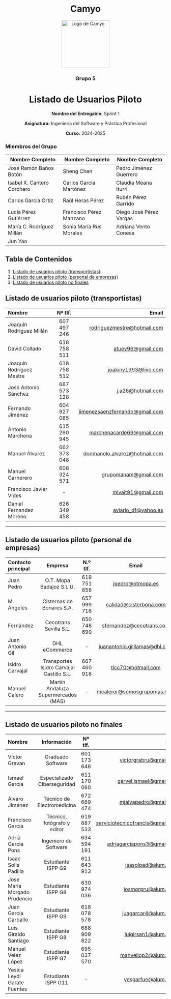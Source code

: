 <h1 align="center">
  Camyo
</h1>

<p align="center">
  <img src="https://i.imgur.com/C72nY4p.png" alt="Logo de Camyo" width="150">
</p>

<h3 align="center">
  <strong>Grupo 5</strong>
</h3>

<h1 align="center">
  <strong>Listado de Usuarios Piloto</strong>
</h1>

<p align="center">
  <strong>Nombre del Entregable:</strong> Sprint 1 
</p>
<p align="center">
  <strong>Asignatura:</strong> Ingeniería del Software y Práctica Profesional  
</p>
<p align="center">
  <strong>Curso:</strong> 2024-2025  
</p>

### Miembros del Grupo

| Nombre Completo            | Nombre Completo         | Nombre Completo         |
| -------------------------- | ----------------------- | ----------------------- |
| José Ramón Baños Botón     | Sheng Chen              | Pedro Jiménez Guerrero  |
| Isabel X. Cantero Corchero | Carlos García Martónez  | Claudia Meana Iturri    |
| Carlos García Ortiz        | Raúl Heras Pérez        | Rubén Pérez Garrido     |
| Lucía Pérez Gutiérrez      | Francisco Pérez Manzano | Diego José Pérez Vargas |
| María C. Rodríguez Millán  | Sonia María Rus Morales | Adriana Vento Conesa    |
| Jun Yao                    |                         |                         |

## Tabla de Contenidos

1. [Listado de usuarios piloto (transportistas)](#listado-de-usuarios-piloto-transportistas)
2. [Listado de usuarios piloto (personal de empresas)](#listado-de-usuarios-piloto-personal-de-empresas)
3. [Listado de usuarios piloto no finales](#listado-de-usuarios-piloto-no-finales)

## Listado de usuarios piloto (transportistas)
| Nombre                   |   Nº tlf.   |                          Email |
|:------------------------ |:-----------:| ------------------------------:|
| Joaquín Rodríguez Millán | 607 497 246 |    rodriguezmestre@hotmail.com |
| David Collado            | 618 758 511 |              atuey96@gmail.com |
| Joaquín Rodríguez Mestre | 618 758 512 |           joakiny1993@live.com |
| José Antonio Sánchez     | 667 573 128 |              j.a26@hotmail.com |
| Fernando Jiménez         | 604 927 085 | jimenezsaenzfernando@gmail.com |
| Antonio Marchena         | 615 290 945 |      marchenacarde69@gmail.com |
| Manuel Álvarez           | 662 373 048 |  donmanolo.alvarez@hotmail.com |
| Manuel Carnerero         | 608 324 571 |           grupomanam@gmail.com |
| Francisco Javier Vides   |      -      |             mivait91@gmail.com |
| Daniel Fernandez Moreno  | 626 349 458 |            aviario_df@yahoo.es |

---

## Listado de usuarios piloto (personal de empresas)
| Contacto principal |                  Empresa                  |  N.º tlf.   |             Email             | Nº Pilotos |
| :------------------ |:-----------------------------------------:|:-----------:|:-----------------------------:| ----------:|
| Juan Pedro         |         O.T. Mopa Badajoz S.L.U.          | 618 751 858 |       jpedro@otmopa.es        |          2 |
| M. Ángeles         |         Cisternas de Bonares S.A.         | 657 999 716 |    calidad@cisterbona.com     |          1 |
| Fernández          |          Cecotrans Sevilla S.L.           | 650 748 690 |   sfernandez@cecotrans.com    |          2 |
| Juan Antonio Gil   |               DHL eCommerce               |      -      | juanantonio.gilllamas@dhl.com |          2 |
| Isidro Carvajal    | Transportes Isidro Carvajal Castillo S.L. | 667 460 916 |      ticc70@hotmail.com       |          2 |
| Manuel Calero      |    Martín Andaluza Supermercados (MAS)    |      -      |  mcaleror@somosgrupomas.com   |          1 |

---


## Listado de usuarios piloto no finales
| Nombre                       |         Información          |   Nº tlf.   |                            Email |
| :---------------------------- |:----------------------------:|:-----------:| --------------------------------:|
| Víctor Gravan                |      Graduado Software       | 601 173 646 |           victorgrabru@gmail.com |
| Ismael García                | Especializado Ciberseguridad | 611 170 060 |          garvel.ismael@gmail.com |
| Álvaro Jiménez               |  Técnico de Electromedicina  | 672 669 474 |            mjalvapedro@gmail.com |
| Francisco García             | Técnico, fotógrafo y editor  | 619 887 533 | serviciotecnicofrancis@gmail.com |
| Adrià García Pons            |    Ingeniero de Software     | 634 594 191 |       adriagarciapons3@gmail.com |
| Isaac Solis Padilla          |      Estudiante ISPP G9      | 611 643 913 |             isasolpad@alum.us.es |
| Jose Maria Morgado Prudencio |      Estudiante ISPP G8      | 630 974 036 |             josmorpru@alum.us.es |
| Juan García Carballo         |      Estudiante ISPP G9      | 618 078 578 |            juagarcar4@alum.us.es |
| Luis Giraldo Santiago        |      Estudiante ISPP G8      | 688 909 822 |            luigirsan1@alum.us.es |
| Manuel Velez López           |      Estudiante ISPP G7      | 695 037 570 |            manvellop2@alum.us.es |
| Yesica Leydi Garate Fuentes  |     Estudiante ISPP G11      |       -      |             yesgarfue@alum.us.es |
